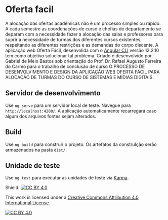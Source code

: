 # Oferta facil

A alocação das ofertas acadêmicas não é um processo simples ou rápido. A cada semestre as coordenações de curso e chefias de departamento se deparam com a necessidade fazer a alocação das salas e professores para suprir a necessidade de turmas dos diferentes cursos existentes, respeitando as diferentes restrições e as demandas do corpo discente. A aplicação web Oferta Fácil, desenvolida com o [Angular CLI](https://github.com/angular/angular-cli) versão 12.2.10 tem como objetivo solucionar tal problema. Criado e desenvolvido por Gabriel de Melo Bastos sob orientação do Prof. Dr. Rafael Augusto Ferreira do Carmo para o trabalho de conclusão de curso O PROCESSO DE DESENVOLVIMENTO E DESIGN DA APLICAÇÃO WEB OFERTA FÁCIL PARA ALOCAÇÃO DE TURMAS DO CURSO DE SISTEMAS E MÍDIAS DIGITAIS.

## Servidor de desenvolvimento

Use `ng serve` para um servidor local de teste. Navegue para `http://localhost:4200/`. A aplicação automaticamente recarregará caso algum dos arquivos fontes sejam alterados.

## Build

Use `ng build` para construir o projeto. Os artefatos da construlção serão armazenados na pasta `dist/`.

## Unidade de teste

Use `ng test` para executar as unidades de teste via [Karma](https://karma-runner.github.io).

Shield: [![CC BY 4.0][cc-by-shield]][cc-by]

This work is licensed under a
[Creative Commons Attribution 4.0 International License][cc-by].

[![CC BY 4.0][cc-by-image]][cc-by]

[cc-by]: http://creativecommons.org/licenses/by/4.0/
[cc-by-image]: https://i.creativecommons.org/l/by/4.0/88x31.png
[cc-by-shield]: https://img.shields.io/badge/License-CC%20BY%204.0-lightgrey.svg
